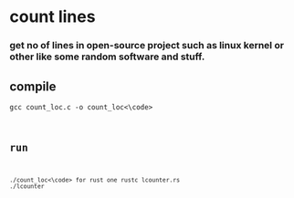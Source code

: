 # count lines
### get no of lines in open-source project such as linux kernel or other like some random software and stuff.
## compile
<code>gcc count_loc.c -o count_loc<\code>
## run
<code>./count_loc<\code>
for rust one
rustc lcounter.rs
./lcounter
